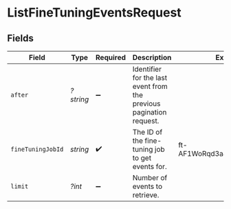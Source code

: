 # ListFineTuningEventsRequest


## Fields

| Field                                                               | Type                                                                | Required                                                            | Description                                                         | Example                                                             |
| ------------------------------------------------------------------- | ------------------------------------------------------------------- | ------------------------------------------------------------------- | ------------------------------------------------------------------- | ------------------------------------------------------------------- |
| `after`                                                             | *?string*                                                           | :heavy_minus_sign:                                                  | Identifier for the last event from the previous pagination request. |                                                                     |
| `fineTuningJobId`                                                   | *string*                                                            | :heavy_check_mark:                                                  | The ID of the fine-tuning job to get events for.<br/>               | ft-AF1WoRqd3aJAHsqc9NY7iL8F                                         |
| `limit`                                                             | *?int*                                                              | :heavy_minus_sign:                                                  | Number of events to retrieve.                                       |                                                                     |